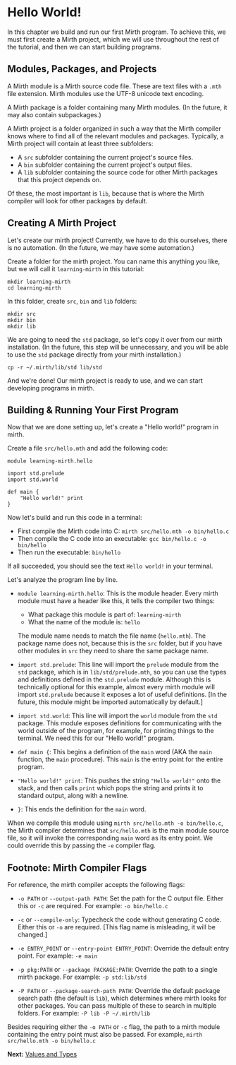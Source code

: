 # Hello World!

In this chapter we build and run our first Mirth program. To achieve this, we must first create a Mirth project, which we will use throughout the rest of the tutorial, and then we can start building programs.

## Modules, Packages, and Projects

A Mirth module is a Mirth source code file. These are text files with a `.mth` file extension. Mirth modules use the UTF-8 unicode text encoding.

A Mirth package is a folder containing many Mirth modules. (In the future, it may also contain subpackages.)

A Mirth project is a folder organized in such a way that the Mirth compiler knows where to find all of the relevant modules and packages. Typically, a Mirth project will contain at least three subfolders:

- A `src` subfolder containing the current project's source files.
- A `bin` subfolder containing the current project's output files.
- A `lib` subfolder containing the source code for other Mirth packages that this project depends on.

Of these, the most important is `lib`, because that is where the Mirth compiler will look for other packages by default.

## Creating A Mirth Project

Let's create our mirth project! Currently, we have to do this ourselves, there is no automation. (In the future, we may have some automation.)

Create a folder for the mirth project. You can name this anything you like, but we will call it `learning-mirth` in this tutorial:

    mkdir learning-mirth
    cd learning-mirth

In this folder, create `src`, `bin` and `lib` folders:

    mkdir src
    mkdir bin
    mkdir lib

We are going to need the `std` package, so let's copy it over from our mirth installation. (In the future, this step will be unnecessary, and you will be able to use the `std` package directly from your mirth installation.)

    cp -r ~/.mirth/lib/std lib/std

And we're done! Our mirth project is ready to use, and we can start developing programs in mirth.

## Building & Running Your First Program

Now that we are done setting up, let's create a "Hello world!" program in mirth.

Create a file `src/hello.mth` and add the following code:

```
module learning-mirth.hello

import std.prelude
import std.world

def main {
    "Hello world!" print
}
```

Now let's build and run this code in a terminal:

- First compile the Mirth code into C: `mirth src/hello.mth -o bin/hello.c`
- Then compile the C code into an executable: `gcc bin/hello.c -o bin/hello`
- Then run the executable: `bin/hello`

If all succeeded, you should see the text `Hello world!` in your terminal.

Let's analyze the program line by line.

- `module learning-mirth.hello`: This is the module header. Every mirth module must have a header like this, it tells the compiler two things:

  - What package this module is part of: `learning-mirth`
  - What the name of the module is: `hello`

  The module name needs to match the file name (`hello.mth`).
  The package name does not, because this is the `src` folder, but if you have other modules in `src` they need to share the same package name.

- `import std.prelude`: This line will import the `prelude` module from the `std` package, which is in `lib/std/prelude.mth`, so you can use the types and definitions defined in the `std.prelude` module. Although this is technically optional for this example, almost every mirth module will import `std.prelude` because it exposes a lot of useful definitions. [In the future, this module might be imported automatically by default.]

- `import std.world`: This line will import the `world` module from the `std` package. This module exposes definitions for communicating with the world outside of the program, for example, for printing things to the terminal. We need this for our "Hello world!" program.

- `def main {`: This begins a definition of the `main` word (AKA the `main` function, the `main` procedure). This `main` is the entry point for the entire program.

- `"Hello world!" print`: This pushes the string `"Hello world!"` onto the stack, and then calls `print` which pops the string and prints it to standard output, along with a newline.

- `}`: This ends the definition for the `main` word.

When we compile this module using `mirth src/hello.mth -o bin/hello.c`, the Mirth compiler determines that `src/hello.mth` is the main module source file, so it will invoke the corresponding `main` word as its entry point. We could override this by passing the `-e` compiler flag.

## Footnote: Mirth Compiler Flags

For reference, the mirth compiler accepts the following flags:

- `-o PATH` or `--output-path PATH`: Set the path for the C output file. Either this or `-c` are required. For example: `-o bin/hello.c`

- `-c` or `--compile-only`: Typecheck the code without generating C code. Either this or `-o` are required. [This flag name is misleading, it will be changed.]

- `-e ENTRY_POINT` or `--entry-point ENTRY_POINT`: Override the default entry point. For example: `-e main`

- `-p pkg:PATH` or `--package PACKAGE:PATH`: Override the path to a single mirth package. For example: `-p std:lib/std`

- `-P PATH` or `--package-search-path PATH`: Override the default package search path (the default is `lib`), which determines where mirth looks for other packages. You can pass multiple of these to search in multiple folders. For example: `-P lib -P ~/.mirth/lib`

Besides requiring either the `-o PATH` or `-c` flag, the path to a mirth module containing the entry point must also be passed. For example, `mirth src/hello.mth -o bin/hello.c`


**Next:** [Values and Types](03-values-and-types.md)
